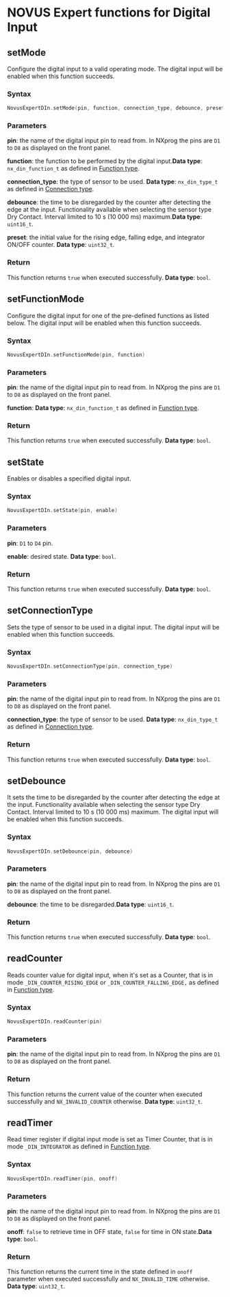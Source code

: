 # NOVUS Expert functions for Digital Input

## setMode
Configure the digital input to a valid operating mode. The digital input will be enabled when this function succeeds.


### Syntax
```C
NovusExpertDIn.setMode(pin, function, connection_type, debounce, preset)
```

### Parameters
**pin**: the name of the digital input pin to read from. In NXprog the pins are `D1` to `D8` as displayed on the front panel.

**function**: the function to be performed by the digital input.**Data type**: `nx_din_function_t` as defined in [Function type](./DigitalConfiguration.md/#Function-type). 

**connection_type**: the type of sensor to be used. **Data type**: `nx_din_type_t` as defined in [Connection type](./DigitalConfiguration.md/#Connection-type). 

**debounce**: the time to be disregarded by the counter after detecting the edge at the input. Functionality available when selecting
the sensor type Dry Contact. Interval limited to 10 s (10 000 ms) maximum.**Data type**: `uint16_t`.

**preset**: the initial value for the rising edge, falling edge, and integrator ON/OFF counter. **Data type**: `uint32_t`.

### Return
This function returns `true` when executed successfully. **Data type**: `bool`.


## setFunctionMode
Configure the digital input for one of the pre-defined functions as listed below. The digital input will be enabled when this function succeeds.

### Syntax
```C
NovusExpertDIn.setFunctionMode(pin, function) 
```

### Parameters
**pin**: the name of the digital input pin to read from. In NXprog the pins are `D1` to `D8` as displayed on the front panel.

**function**: **Data type**: `nx_din_function_t` as defined in [Function type](./DigitalConfiguration.md/#Function-type).

### Return
This function returns `true` when executed successfully.
**Data type**: `bool`.

## setState
Enables or disables a specified digital input.

### Syntax
```C
NovusExpertDIn.setState(pin, enable) 
```

### Parameters
**pin**: `D1` to `D4` pin.

**enable**: desired state. **Data type**: `bool`.

### Return
This function returns `true` when executed successfully. **Data type**: `bool`.


## setConnectionType

Sets the type of sensor to be used in a digital input.  The digital input will be enabled when this function succeeds.

### Syntax
```C
NovusExpertDIn.setConnectionType(pin, connection_type)
```

### Parameters
**pin**: the name of the digital input pin to read from. In NXprog the pins are `D1` to `D8` as displayed on the front panel.

**connection_type**: the type of sensor to be used. **Data type**: `nx_din_type_t` as defined in [Connection type](./DigitalConfiguration.md/#Connection-type). 

### Return
This function returns `true` when executed successfully. **Data type**: `bool`.

## setDebounce

It sets the time to be disregarded by the counter after detecting the edge at the input. Functionality available when selecting
the sensor type Dry Contact. Interval limited to 10 s (10 000 ms) maximum. The digital input will be enabled when this function succeeds.

### Syntax
```C
NovusExpertDIn.setDebounce(pin, debounce)
```

### Parameters
**pin**: the name of the digital input pin to read from. In NXprog the pins are `D1` to `D8` as displayed on the front panel.

**debounce**: the time to be disregarded.**Data type**: `uint16_t`.

### Return
This function returns `true` when executed successfully. **Data type**: `bool`.

## readCounter
Reads counter value for digital input, when it's set as a Counter, that is in mode `_DIN_COUNTER_RISING_EDGE` or `_DIN_COUNTER_FALLING_EDGE,` as defined in [Function type](./DigitalConfiguration.md/#Function-type).

### Syntax
```C
NovusExpertDIn.readCounter(pin)
```

### Parameters
**pin**: the name of the digital input pin to read from. In NXprog the pins are `D1` to `D8` as displayed on the front panel.

### Return
This function returns the current value of the counter when executed successfully and `NX_INVALID_COUNTER` otherwise. **Data type**: `uint32_t`.

## readTimer

Read timer register if digital input mode is set as Timer Counter, that is in mode `_DIN_INTEGRATOR` as defined in [Function type](./DigitalConfiguration.md/#Function-type).

### Syntax
```C
NovusExpertDIn.readTimer(pin, onoff)
```

### Parameters
**pin**: the name of the digital input pin to read from. In NXprog the pins are `D1` to `D8` as displayed on the front panel.

**onoff**:  `false` to retrieve time in OFF state, `false` for time in ON state.**Data type**: `bool`.

### Return
This function returns the current time in the state defined in `onoff` parameter when executed successfully and `NX_INVALID_TIME` otherwise. **Data type**: `uint32_t`.
